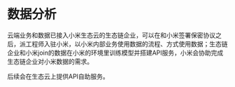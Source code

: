 # 数据分析
云端业务和数据已接入小米生态云的生态链企业，可以在和小米签署保密协议之后，派工程师入驻小米，以小米内部业务使用数据的流程、方式使用数据；生态链企业和小米join的数据在小米的环境里训练模型并搭建API服务，小米会协助完成生态链企业对小米数据的需求。  

后续会在生态云上提供API自助服务。
